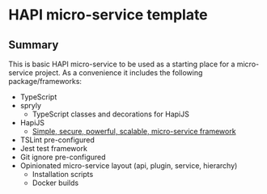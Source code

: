 # HAPI micro-service template

## Summary
This is basic HAPI micro-service to be used as a starting place for a micro-service project. As a convenience it includes the following package/frameworks:
* TypeScript
* spryly
  * TypeScript classes and decorations for HapiJS
* HapiJS
  * [Simple, secure, powerful, scalable, micro-service framework](https://hapi.dev/)
* TSLint pre-configured
* Jest test framework
* Git ignore pre-configured
* Opinionated micro-service layout (api, plugin, service, hierarchy)
  * Installation scripts
  * Docker builds